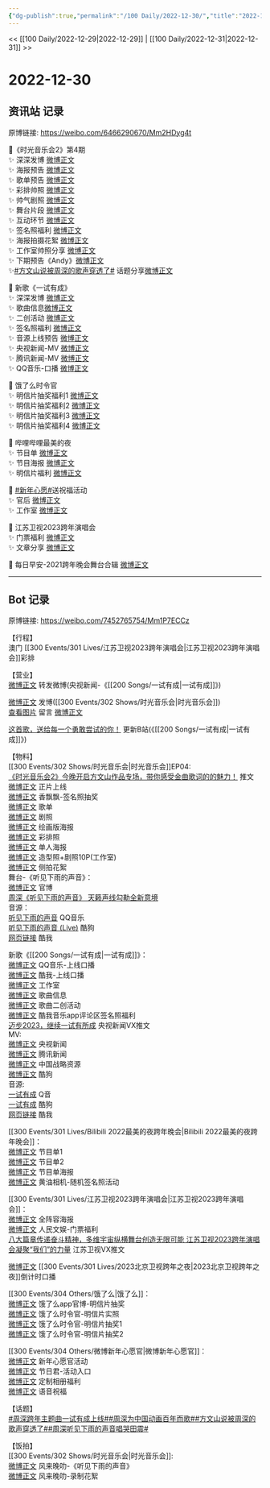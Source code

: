 ```yaml
---
{"dg-publish":true,"permalink":"/100 Daily/2022-12-30/","title":"2022-12-30","created":"2022-12-31T15:37:33.000+08:00","updated":"2023-02-26T00:50:20.000+08:00"}
---
```



<< [[100 Daily/2022-12-29\|2022-12-29]] | [[100 Daily/2022-12-31\|2022-12-31]] >>

# 2022-12-30

## 资讯站 记录

原博链接: https://weibo.com/6466290670/Mm2HDyg4t

💫《时光音乐会2》第4期  
✨ 深深发博 [微博正文](https://m.weibo.cn/6466290670/4852485484976533)  
✨ 海报预告 [微博正文](https://m.weibo.cn/6466290670/4852428925832981)  
✨ 歌单预告 [微博正文](https://m.weibo.cn/6466290670/4852335241331210)  
✨ 彩排帅照 [微博正文](https://m.weibo.cn/6466290670/4852403377013005)  
✨ 帅气剧照 [微博正文](https://m.weibo.cn/6466290670/4852381718683214)  
✨ 舞台片段 [微博正文](https://m.weibo.cn/6466290670/4852464559862526)  
✨ 互动环节 [微博正文](https://m.weibo.cn/6466290670/4852523498748326)  
✨ 签名照福利 [微博正文](https://m.weibo.cn/6466290670/4852429390094627)  
✨ 海报拍摄花絮 [微博正文](https://m.weibo.cn/6466290670/4852456230487444)  
✨ 工作室帅照分享 [微博正文](https://m.weibo.cn/6466290670/4852493043637321)  
✨ 下期预告《Andy》[微博正文](https://m.weibo.cn/6466290670/4852507202817157)  
✨[#方文山说被周深的歌声穿透了#](https://s.weibo.com/weibo?q=%23%E6%96%B9%E6%96%87%E5%B1%B1%E8%AF%B4%E8%A2%AB%E5%91%A8%E6%B7%B1%E7%9A%84%E6%AD%8C%E5%A3%B0%E7%A9%BF%E9%80%8F%E4%BA%86%23) 话题分享[微博正文](https://m.weibo.cn/6466290670/4852486857032423)

💫 新歌《一试有成》  
✨ 深深发博 [微博正文](https://m.weibo.cn/6466290670/4852311292380474)  
✨ 歌曲信息[微博正文](https://m.weibo.cn/6466290670/4852317607692176)  
✨ 二创活动 [微博正文](https://m.weibo.cn/6466290670/4852409086249407)  
✨ 签名照福利 [微博正文](https://m.weibo.cn/6466290670/4852449343719312)  
✨ 音源上线预告 [微博正文](https://m.weibo.cn/6466290670/4852285433448834)  
✨ 央视新闻-MV [微博正文](https://m.weibo.cn/6466290670/4852309568259705)  
✨ 腾讯新闻-MV [微博正文](https://m.weibo.cn/6466290670/4852317017607822)  
✨ QQ音乐-口播 [微博正文](https://m.weibo.cn/6466290670/4852321094212296)

💫 饿了么时令官  
✨ 明信片抽奖福利1 [微博正文](https://m.weibo.cn/6466290670/4852303128954815)  
✨ 明信片抽奖福利2 [微博正文](https://m.weibo.cn/6466290670/4852304303884107)  
✨ 明信片抽奖福利3 [微博正文](https://m.weibo.cn/6466290670/4852323039855217)  
✨ 明信片抽奖福利4 [微博正文](https://m.weibo.cn/6466290670/4852429147873431)

💫 哔哩哔哩最美的夜  
✨ 节目单 [微博正文](https://m.weibo.cn/6466290670/4852384444716143)  
✨ 节目海报 [微博正文](https://m.weibo.cn/6466290670/4852389478402147)  
✨ 明信片福利 [微博正文](https://m.weibo.cn/6466290670/4852400911030401)

💫 [#新年心愿#](https://s.weibo.com/weibo?q=%23%E6%96%B0%E5%B9%B4%E5%BF%83%E6%84%BF%23)送祝福活动  
✨ 官后 [微博正文](https://m.weibo.cn/6466290670/4852382952070252)  
✨ 工作室 [微博正文](https://m.weibo.cn/6466290670/4852381306847363)

💫 江苏卫视2023跨年演唱会  
✨ 门票福利 [微博正文](https://m.weibo.cn/6466290670/4852415592148034)  
✨ 文章分享 [微博正文](https://m.weibo.cn/6466290670/4852447263331408)

💫 每日早安-2021跨年晚会舞台合辑 [微博正文](https://m.weibo.cn/6466290670/4852285094234226)

---
## Bot 记录

原博链接: https://weibo.com/7452765754/Mm1P7ECCz

【行程】  
澳门 [[300 Events/301 Lives/江苏卫视2023跨年演唱会\|江苏卫视2023跨年演唱会]]彩排

【营业】  
[微博正文](https://m.weibo.cn/1736988591/4852309751768813) 转发微博(央视新闻-《[[200 Songs/一试有成\|一试有成]]》)

[微博正文](https://m.weibo.cn/1736988591/4852483959301555) 发博([[300 Events/302 Shows/时光音乐会\|时光音乐会]])  
[查看图片](https://wx4.sinaimg.cn/large/0088n2Pggy1h9m7b7ek1fj30yi07cdg7.jpg) 留言 [微博正文](https://m.weibo.cn/1277127435/4852495383530253)

[这首歌，送给每一个勇敢尝试的你！](https://weibo.cn/sinaurl?u=https%3A%2F%2Fwww.bilibili.com%2Fvideo%2FBV1Kg411t7Rx%3Fbuvid%3DXYCEB41CBBEEB26E2EB689D435BBCB0522CD5%26is_story_h5%3Dfalse%26mid%3DIDfkmwdOSI52UhjS9cv%252BdA%253D%253D%26p%3D1%26share_from%3Dugc%26share_medium%3Dandroid%26share_plat%3Dandroid%26share_session_id%3D2b29f7cc-ac1b-4427-96b5-46b3e7b66861%26share_source%3DSINA%26share_tag%3Ds_i%26timestamp%3D1672409479%26up_id%3D456664753%26unique_k%3DfZHYx2v) 更新B站(《[[200 Songs/一试有成\|一试有成]]》)

【物料】  
[[300 Events/302 Shows/时光音乐会\|时光音乐会]]EP04:  
[《时光音乐会2》今晚开启方文山作品专场，带你感受金曲歌词的的魅力！](https://weibo.cn/sinaurl?u=https%3A%2F%2Fmp.weixin.qq.com%2Fs%2FjV3FSXKnGnoTgptlvlVIRQ) 推文  
[微博正文](https://m.weibo.cn/7703778879/4852467836128480) 正片上线  
[微博正文](https://m.weibo.cn/2373608053/4852375782950064) 香飘飘-签名照抽奖  
[微博正文](https://m.weibo.cn/7703778879/4852330505178135) 歌单  
[微博正文](https://m.weibo.cn/7703778879/4852375779023685) 剧照  
[微博正文](https://m.weibo.cn/7703778879/4852390882449566) 绘画版海报  
[微博正文](https://m.weibo.cn/7478855230/4852398557758154) 彩排照  
[微博正文](https://m.weibo.cn/7703778879/4852427369222351) 单人海报  
[微博正文](https://m.weibo.cn/7478855230/4852488521392329) 造型照+剧照10P(工作室)  
[微博正文](https://m.weibo.cn/5337758780/4852431009614202) 侧拍花絮  
舞台-《听见下雨的声音》：  
[微博正文](https://m.weibo.cn/7703778879/4852463360282146) 官博  
[周深《听见下雨的声音》 天籁声线勾勒全新意境](https://weibo.cn/sinaurl?u=https%3A%2F%2Fm.mgtv.com%2Fb%2F501604%2F18021763.html)  
音源：  
[听见下雨的声音](https://weibo.cn/sinaurl?u=https%3A%2F%2Fc.y.qq.com%2Fbase%2Ffcgi-bin%2Fu%3F__%3DOw4Ai6h2nrsu) QQ音乐  
[听见下雨的声音 (Live)](https://weibo.cn/sinaurl?u=https%3A%2F%2Ft3.kugou.com%2Fsong.html%3Fid%3Dh55YRddzGV2) 酷狗  
[网页链接](https://weibo.cn/sinaurl?u=http%3A%2F%2Fwww.kuwo.cn%2Fyinyue%2F256623334%3Ff%3Darphone%26t%3Dplatform) 酷我

新歌《[[200 Songs/一试有成\|一试有成]]》：  
[微博正文](https://m.weibo.cn/2169129705/4852315629028550) QQ音乐-上线口播  
[微博正文](https://m.weibo.cn/1738434147/4852315389694133) 酷我-上线口播  
[微博正文](https://m.weibo.cn/7478855230/4852327260109208) 工作室  
[微博正文](https://m.weibo.cn/6466290670/4852317607692176) 歌曲信息  
[微博正文](https://m.weibo.cn/2806170583/4852343683946978) 歌曲二创活动  
[微博正文](https://m.weibo.cn/6466290670/4852449343719312) 酷我音乐app评论区签名照福利  
[迈步2023，继续一试有所成](https://weibo.cn/sinaurl?u=https%3A%2F%2Fmp.weixin.qq.com%2Fs%2FbIHomibhFnpjLgo4HaKMmg) 央视新闻VX推文  
MV:  
[微博正文](https://m.weibo.cn/2656274875/4852307341083211) 央视新闻  
[微博正文](https://m.weibo.cn/2806170583/4852311514682259) 腾讯新闻  
[微博正文](https://m.weibo.cn/7774089243/4852368112357893) 中国战略资源  
[微博正文](https://m.weibo.cn/1665103091/4852315934165834) 酷狗  
音源:  
[一试有成](https://weibo.cn/sinaurl?u=https%3A%2F%2Fi.y.qq.com%2Fv8%2Fplaysong.html%3Fsongid%3D389839780%26source%3Dyqq%26ADTAG%3Dhz_wb_sf%26channelId%3D10081987) Q音  
[一试有成](https://weibo.cn/sinaurl?u=https%3A%2F%2Ft3.kugou.com%2Fsong.html%3Fid%3D8VhhebczGV3) 酷狗  
[网页链接](https://weibo.cn/sinaurl?u=http%3A%2F%2Fm.kuwo.cn%2Fnewh5app%2Fplay_detail%2F256511462) 酷我

[[300 Events/301 Lives/Bilibili 2022最美的夜跨年晚会\|Bilibili 2022最美的夜跨年晚会]]：  
[微博正文](https://m.weibo.cn/7524193441/4852377050155842) 节目单1  
[微博正文](https://m.weibo.cn/7524193441/4852375783481485) 节目单2  
[微博正文](https://m.weibo.cn/7524193441/4852384582600030) 节目单海报  
[微博正文](https://m.weibo.cn/3272061457/4852368233473333) 黄油相机-随机签名照活动

[[300 Events/301 Lives/江苏卫视2023跨年演唱会\|江苏卫视2023跨年演唱会]]：  
[微博正文](https://m.weibo.cn/1818087960/4852300285216033) 全阵容海报  
[微博正文](https://m.weibo.cn/7362512027/4852405554126353) 人民文娱-门票福利  
[八大篇章传递奋斗精神，多维宇宙纵横舞台创造无限可能 江苏卫视2023跨年演唱会凝聚“我们”的力量](https://weibo.cn/sinaurl?u=https%3A%2F%2Fmp.weixin.qq.com%2Fs%2F3hx75YkTCNW4dwcOnfieng%3Ffrom%3Dsinglemessage%26scene%3D1%26subscene%3D10000%26clicktime%3D1672396412%26enterid%3D1672396412) 江苏卫视VX推文

[微博正文](https://m.weibo.cn/7727022228/4852458834894002) [[300 Events/301 Lives/2023北京卫视跨年之夜\|2023北京卫视跨年之夜]]倒计时口播

[[300 Events/304 Others/饿了么\|饿了么]]：  
[微博正文](https://m.weibo.cn/5117812753/4852292233466452) 饿了么app官博-明信片抽奖  
[微博正文](https://m.weibo.cn/7756461320/4852302496402463) 饿了么时令官-明信片实照  
[微博正文](https://m.weibo.cn/7756461320/4852315388908486) 饿了么时令官-明信片抽奖1  
[微博正文](https://m.weibo.cn/7756461320/4852413536672052) 饿了么时令官-明信片抽奖2

[[300 Events/304 Others/微博新年心愿官\|微博新年心愿官]]：  
[微博正文](https://m.weibo.cn/7478855230/4852375788192163) 新年心愿官活动  
[微博正文](https://m.weibo.cn/1906114713/4852378831945777) 节日君-活动入口  
[微博正文](https://m.weibo.cn/5248300719/4852375799727692) 定制相册福利  
[微博正文](https://m.weibo.cn/1906114713/4852453801463469) 语音祝福

【话题】  
[#周深跨年主题曲一试有成上线#](https://s.weibo.com/weibo?q=%23%E5%91%A8%E6%B7%B1%E8%B7%A8%E5%B9%B4%E4%B8%BB%E9%A2%98%E6%9B%B2%E4%B8%80%E8%AF%95%E6%9C%89%E6%88%90%E4%B8%8A%E7%BA%BF%23)[#周深为中国动画百年而歌#](https://s.weibo.com/weibo?q=%23%E5%91%A8%E6%B7%B1%E4%B8%BA%E4%B8%AD%E5%9B%BD%E5%8A%A8%E7%94%BB%E7%99%BE%E5%B9%B4%E8%80%8C%E6%AD%8C%23)[#方文山说被周深的歌声穿透了#](https://s.weibo.com/weibo?q=%23%E6%96%B9%E6%96%87%E5%B1%B1%E8%AF%B4%E8%A2%AB%E5%91%A8%E6%B7%B1%E7%9A%84%E6%AD%8C%E5%A3%B0%E7%A9%BF%E9%80%8F%E4%BA%86%23)[#周深听见下雨的声音唱哭田震#](https://s.weibo.com/weibo?q=%23%E5%91%A8%E6%B7%B1%E5%90%AC%E8%A7%81%E4%B8%8B%E9%9B%A8%E7%9A%84%E5%A3%B0%E9%9F%B3%E5%94%B1%E5%93%AD%E7%94%B0%E9%9C%87%23)

【饭拍】  
[[300 Events/302 Shows/时光音乐会\|时光音乐会]]:  
[微博正文](https://m.weibo.cn/5858510944/4852486978670525) 风来晚叻-《听见下雨的声音》  
[微博正文](https://m.weibo.cn/5858510944/4852479697362050) 风来晚叻-录制花絮
